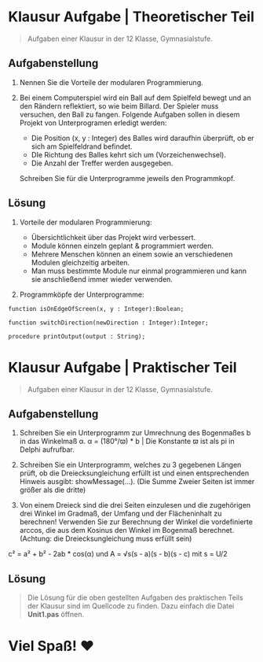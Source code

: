 # Klausur Aufgabe | Theoretischer Teil

> Aufgaben einer Klausur in der 12 Klasse, Gymnasialstufe.

## Aufgabenstellung

1. Nennen Sie die Vorteile der modularen Programmierung.

2. Bei einem Computerspiel wird ein Ball auf dem Spielfeld bewegt und an den Rändern reflektiert, so wie beim Billard. Der Spieler muss versuchen, den Ball zu fangen. Folgende Aufgaben sollen in diesem Projekt von Unterprogramen erledigt werden:
   - Die Position (x, y : Integer) des Balles wird daraufhin überprüft, ob er sich am Spielfeldrand befindet.
   - DIe Richtung des Balles kehrt sich um (Vorzeichenwechsel).
   - Die Anzahl der Treffer werden ausgegeben.

   Schreiben Sie für die Unterprogramme jeweils den Programmkopf.

## Lösung

1. Vorteile der modularen Programmierung:

   - Übersichtlichkeit über das Projekt wird verbessert.
   - Module können einzeln geplant & programmiert werden.
   - Mehrere Menschen können an einem sowie an verschiedenen Modulen gleichzeitig arbeiten.
   - Man muss bestimmte Module nur einmal programmieren und kann sie anschließend immer wieder verwenden.

2. Programmköpfe der Unterprogramme:

```delphi
function isOnEdgeOfScreen(x, y : Integer):Boolean;
```

```delphi
function switchDirection(newDirection : Integer):Integer;
```

```delphi
procedure printOutput(output : String);
```

# Klausur Aufgabe | Praktischer Teil

> Aufgaben einer Klausur in der 12 Klasse, Gymnasialstufe.

## Aufgabenstellung

1. Schreiben Sie ein Unterprogramm zur Umrechnung des Bogenmaßes b in das Winkelmaß α.
   α = (180°/ϖ) * b | Die Konstante ϖ ist als pi in Delphi aufrufbar.

2. Schreiben Sie ein Unterprogramm, welches zu 3 gegebenen Längen prüft, ob die Dreiecksungleichung erfüllt ist und einen entsprechenden Hinweis ausgibt: showMessage(...). (Die Summe Zweier Seiten ist immer größer als die dritte)

3. Von einem Dreieck sind die drei Seiten einzulesen und die zugehörigen drei Winkel im Gradmaß, der Umfang und der Flächeninhalt zu berechnen! Verwenden Sie zur Berechnung der Winkel die vordefinierte arccos, die aus dem Kosinus den Winkel im Bogenmaß berechnet. (Achtung: die Dreiecksungleichung muss erfüllt sein)

c² = a² + b² - 2ab * cos(α) und A = √s(s - a)(s - b)(s - c) mit s = U/2

## Lösung

> Die Lösung für die oben gestellten Aufgaben des praktischen Teils der Klausur sind im Quellcode zu finden. Dazu einfach die Datei **Unit1.pas** öffnen.

# Viel Spaß! ❤️
